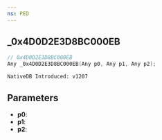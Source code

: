 ```yaml
---
ns: PED
---
```

## _0x4D0D2E3D8BC000EB

```c
// 0x4D0D2E3D8BC000EB
Any _0x4D0D2E3D8BC000EB(Any p0, Any p1, Any p2);
```

```
NativeDB Introduced: v1207
```

## Parameters
* **p0**:
* **p1**:
* **p2**:
